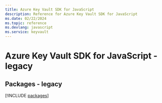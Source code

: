 ```yaml
---
title: Azure Key Vault SDK for JavaScript
description: Reference for Azure Key Vault SDK for JavaScript
ms.date: 02/22/2024
ms.topic: reference
ms.devlang: javascript
ms.service: keyvault
---
```

# Azure Key Vault SDK for JavaScript - legacy
## Packages - legacy
[!INCLUDE [packages](key-vault-index.md)]